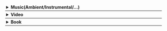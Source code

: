 <script src="_js/music.js"></script>

<div style="border-bottom: 0.5px solid; padding: 3px;"><details><summary><b>Music(Ambient/Instrumental/...)</b>
</summary><span style="font-size: 90%">
<span id="music" style="display:block"></span>
</span></details></div>

<div style="border-bottom: 0.5px solid; padding: 3px;"><details><summary><b>Video</b>
</summary><span style="font-size: 90%">
<span id="music" style="display:block"></span>
</span></details></div>

<div style="border-bottom: 0.5px solid; padding: 3px;"><details><summary><b>Book</b>
</summary><span style="font-size: 90%">
<span id="music" style="display:block"></span>
</span></details></div>

